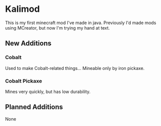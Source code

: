 # Kalimod
This is my first minecraft mod I've made in java. Previously I'd made mods using MCreator, but now I'm trying my hand at text.
## New Additions
### Cobalt
Used to make Cobalt-related things... Mineable only by iron pickaxe.
### Cobalt Pickaxe
Mines very quickly, but has low durability.
## Planned Additions
None